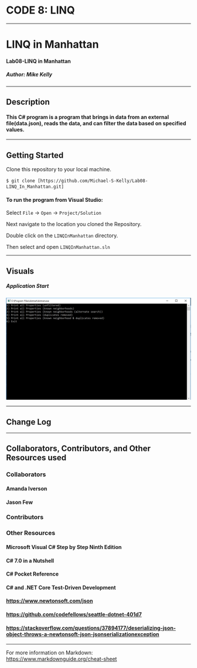 # CODE 8: LINQ

------------------------------

# LINQ in Manhattan
#### Lab08-LINQ in Manhattan
##### *Author: Mike Kelly*

------------------------------

## Description
#### This C# program is a program that brings in data from an external file(data.json), reads the data, and can filter the data based on specified values.
------------------------------

## Getting Started
Clone this repository to your local machine.
```
$ git clone [https://github.com/Michael-S-Kelly/Lab08-LINQ_In_Manhattan.git]
```
#### To run the program from Visual Studio:
Select ```File``` -> ```Open``` -> ```Project/Solution```

Next navigate to the location you cloned the Repository.

Double click on the ```LINQInManhattan``` directory.

Then select and open ```LINQInManhattan.sln```

------------------------------

## Visuals


##### Application Start
![Image 1](Assets/NavMenu.PNG)


------------------------------

## Change Log




------------------------------
## Collaborators, Contributors, and Other Resources used

### Collaborators
#### Amanda Iverson
#### Jason Few

### Contributors



### Other Resources
#### Microsoft Visual C# Step by Step Ninth Edition
#### C# 7.0 in a Nutshell
#### C# Pocket Reference
#### C# and .NET Core Test-Driven Development
#### https://www.newtonsoft.com/json
#### https://github.com/codefellows/seattle-dotnet-401d7
#### https://stackoverflow.com/questions/37894177/deserializing-json-object-throws-a-newtonsoft-json-jsonserializationexception

------------------------------
For more information on Markdown: https://www.markdownguide.org/cheat-sheet